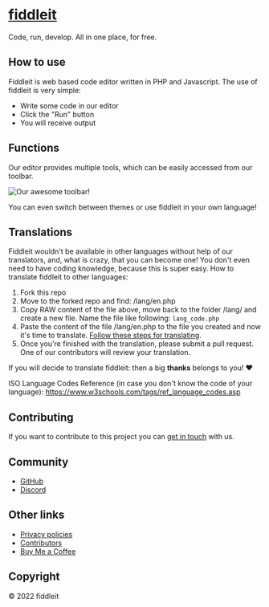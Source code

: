 # [fiddleit](https://fiddleit.ejvali.eu)

Code, run, develop. All in one place, for free. 

## How to use

Fiddleit is web based code editor written in PHP and Javascript. The use of fiddleit is very simple: 
- Write some code in our editor
- Click the "Run" button
- You will receive output

## Functions

Our editor provides multiple tools, which can be easily accessed from our toolbar.

![Our awesome toolbar!](https://user-images.githubusercontent.com/90271108/204579305-5c6fd684-4c9c-42d6-b4f8-fdc81c662706.png)

You can even switch between themes or use fiddleit in your own language!

## Translations

Fiddleit wouldn't be available in other languages without help of our translators, and, what is crazy, that you can become one! You don't even need to have coding knowledge, because this is super easy. How to translate fiddleit to other languages:
1. Fork this repo
2. Move to the forked repo and find: /lang/en.php
3. Copy RAW content of the file above, move back to the folder /lang/ and create a new file. Name the file like following: `lang_code.php`
4. Paste the content of the file /lang/en.php to the file you created and now it's time to translate. [Follow these steps for translating](https://github.com/DevVali/fiddleit/blob/886347623583f4a9a324991a4524aef5b1599ff5/lang/README.md).
5. Once you're finished with the translation, please submit a pull request. One of our contributors will review your translation.

If you will decide to translate fiddleit: then a big **thanks** belongs to you! ❤️

ISO Language Codes Reference (in case you don't know the code of your language): https://www.w3schools.com/tags/ref_language_codes.asp

## Contributing

If you want to contribute to this project you can [get in touch](https://discord.gg/dsTTyA7MuQ) with us.

## Community
- [GitHub](https://github.com/DevVali/fiddleit)
- [Discord](https://discord.gg/dsTTyA7MuQ)

## Other links

- [Privacy policies](https://fiddleit.devvali.repl.co/main/privacy.php)
- [Contributors](https://fiddleit.devvali.repl.co/main/credits.php)
- [Buy Me a Coffee](https://www.buymeacoffee.com/fiddleit)

## Copyright

© 2022 fiddleit
